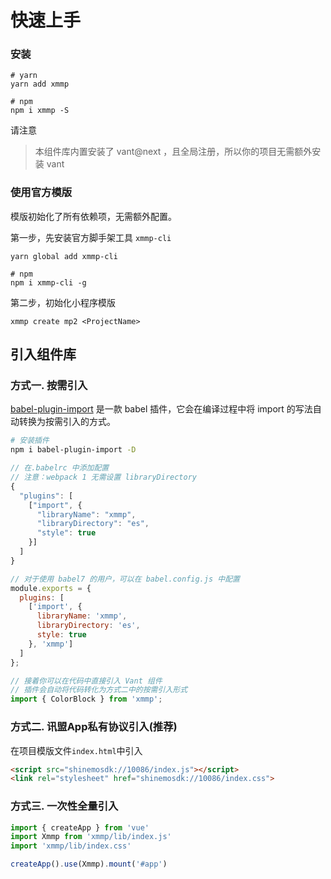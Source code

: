 # 快速上手

### 安装

```
# yarn
yarn add xmmp

# npm
npm i xmmp -S
```

请注意

> 本组件库内置安装了 vant@next ，且全局注册，所以你的项目无需额外安装 vant

### 使用官方模版

模版初始化了所有依赖项，无需额外配置。

第一步，先安装官方脚手架工具 `xmmp-cli`

```
yarn global add xmmp-cli

# npm
npm i xmmp-cli -g
```

第二步，初始化小程序模版

```
xmmp create mp2 <ProjectName>
```


## 引入组件库

### 方式一. 按需引入 

[babel-plugin-import](https://github.com/ant-design/babel-plugin-import) 是一款 babel 插件，它会在编译过程中将 import 的写法自动转换为按需引入的方式。

```bash
# 安装插件
npm i babel-plugin-import -D
```

```js
// 在.babelrc 中添加配置
// 注意：webpack 1 无需设置 libraryDirectory
{
  "plugins": [
    ["import", {
      "libraryName": "xmmp",
      "libraryDirectory": "es",
      "style": true
    }]
  ]
}

// 对于使用 babel7 的用户，可以在 babel.config.js 中配置
module.exports = {
  plugins: [
    ['import', {
      libraryName: 'xmmp',
      libraryDirectory: 'es',
      style: true
    }, 'xmmp']
  ]
};
```

```js
// 接着你可以在代码中直接引入 Vant 组件
// 插件会自动将代码转化为方式二中的按需引入形式
import { ColorBlock } from 'xmmp';
```

### 方式二. 讯盟App私有协议引入(推荐)

在项目模版文件`index.html`中引入

```html
<script src="shinemosdk://10086/index.js"></script>
<link rel="stylesheet" href="shinemosdk://10086/index.css">
```

### 方式三. 一次性全量引入

```js
import { createApp } from 'vue'
import Xmmp from 'xmmp/lib/index.js'
import 'xmmp/lib/index.css'

createApp().use(Xmmp).mount('#app')
```
